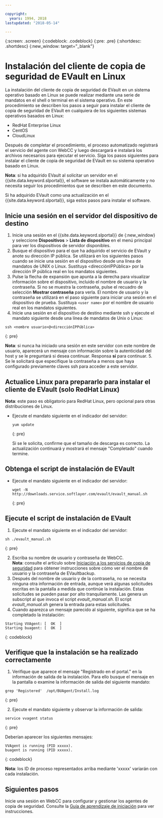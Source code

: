 ```yaml
---

copyright:
  years: 1994, 2018
lastupdated: "2018-05-14"

---
```

{:screen: .screen}
{:codeblock: .codeblock}
{:pre: .pre}
{:shortdesc: .shortdesc}
{:new_window: target="_blank"}

# Instalación del cliente de copia de seguridad de EVault en Linux 

La instalación del cliente de copia de seguridad de EVault en un sistema operativo basado en Linux se puede realizar mediante una serie de mandatos en el shell o terminal en el sistema operativo. En este procedimiento se describen los pasos a seguir para instalar el cliente de copia de seguridad de EVault en cualquiera de los siguientes sistemas operativos basados en Linux:

- RedHat Enterprise Linux
- CentOS
- CloudLinux

Después de completar el procedimiento, el proceso automatizado registrará el servicio del agente con WebCC y luego descargará e instalará los archivos necesarios para ejecutar el servicio. Siga los pasos siguientes para instalar el cliente de copia de seguridad de EVault en su sistema operativo basado en Linux.

**Nota**: si ha adquirido EVault al solicitar un servidor en el {{site.data.keyword.slportal}}, el software se instala automáticamente y no necesita seguir los procedimientos que se describen en este documento.

Si ha adquirido EVault como una actualización en el {{site.data.keyword.slportal}}, siga estos pasos para instalar el software.

## Inicie una sesión en el servidor del dispositivo de destino

1. Inicie una sesión en el {{site.data.keyword.slportal}} de [](https://control.softlayer.com/){:new_window} y seleccione **Dispositivos** > **Lista de dispositivo** en el menú principal para ver los dispositivos de servidor disponibles.
2. Busque el dispositivo para el que ha adquirido el servicio de EVault y anote su dirección IP pública. Se utilizará en los siguientes pasos cuando se inicie una sesión en el dispositivo desde una línea de mandatos de UNIX o Linux. Sustituya <direcciónIPPública> por la dirección IP pública real en los mandatos siguientes. 
3. Pulse la flecha de expansión que apunta a la derecha para visualizar información sobre el dispositivo, incluido el nombre de usuario y la contraseña.  Si no se muestra la contraseña, pulse el recuadro de selección **Mostrar contraseña** para verla. El nombre de usuario y la contraseña se utilizará en el paso siguiente para iniciar una sesión en el dispositivo de prueba.  Sustituya `<user name>` por el nombre de usuario real en los mandatos siguientes.
4. Inicie una sesión en el dispositivo de destino mediante ssh y ejecute el mandato siguiente desde una línea de mandatos de Unix o Linux:
  ```
  ssh <nombre usuario>@<direcciónIPPública>
  ```
  {: pre}
  
 **Nota**: si nunca ha iniciado una sesión en este servidor con este nombre de usuario, aparecerá un mensaje con información sobre la autenticidad del host y se le preguntará si desea continuar.  Responsa **sí** para continuar.
5. Se le solicitará que especifique la contraseña a menos que haya configurado previamente claves ssh para acceder a este servidor.

## Actualice Linux para prepararlo para instalar el cliente de EVault (solo RedHat Linux)
**Nota**: este paso es obligatorio para RedHat Linux, pero opcional para otras distribuciones de Linux.

- Ejecute el mandato siguiente en el indicador del servidor:
  ```
  yum update
  ```
  {: pre}
   
  Si se le solicita, confirme que el tamaño de descarga es correcto. La actualización continuará y mostrará el mensaje "Completado" cuando termine.

## Obtenga el script de instalación de EVault
- Ejecute el mandato siguiente en el indicador del servidor:
  ```
  wget -N http://downloads.service.softlayer.com/evault/evault_manual.sh
  ```
  {: pre}
   
## Ejecute el script de instalación de EVault
1. Ejecute el mandato siguiente en el indicador del servidor:
  ```
  sh ./evault_manual.sh
  ```
  {: pre}

2. Escriba su nombre de usuario y contraseña de WebCC.     
  **Nota**: consulte el artículo sobre [Iniciación a los servicios de copia de seguridad](/docs/infrastructure/Backup/index.html) para obtener instrucciones sobre cómo ver el nombre de usuario y la contraseña de EVaultbackup.
3. Después del nombre de usuario y de la contraseña, no se necesita ninguna otra información de entrada, aunque verá algunas solicitudes escritas en la pantalla a medida que continúe la instalación. Estas solicitudes se pueden pasar por alto tranquilamente. Las genera un subscript al que invoca el script *evault_manual.sh*.  El script *evault_manual.sh* genera la entrada para estas solicitudes.
4. Cuando aparezca un mensaje parecido al siguiente, significa que se ha completado la instalación:
  ```
  Starting VVAgent: [  OK  ]
  Starting buagent: [  OK  ]
  ```
  {: codeblock}
   
## Verifique que la instalación se ha realizado correctamente
1. Verifique que aparece el mensaje "Registrado en el portal." en la información de salida de la instalación. Para ello busque el mensaje en la pantalla o examine la información de salida del siguiente mandato:
  ```
  grep 'Registered'  /opt/BUAgent/Install.log
  ```
  {: pre}

2. Ejecute el mandato siguiente y observar la información de salida: 
  ```
  service vvagent status
  ```
  {: pre}
   
  Deberían aparecer los siguientes mensajes:
  ```
  VVAgent is running (PID xxxxx).
  buagent is running (PID xxxxx).
  ```
  {: codeblock}
   
  **Nota**: los ID de proceso representados arriba mediante 'xxxxx' variarán con cada instalación. 
  
## Siguientes pasos

Inicie una sesión en WebCC para configurar y gestionar los agentes de copia de seguridad. Consulte la [Guía de aprendizaje de iniciación](index.html#configuring-evault-agent-in-webcc) para ver instrucciones.
